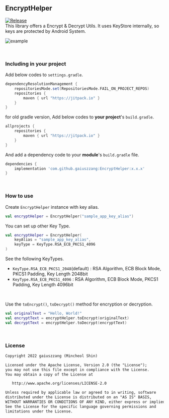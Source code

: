 ## EncryptHelper
[![Release](https://jitpack.io/v/gaiuszzang/EncryptHelper.svg)](https://jitpack.io/#gaiuszzang/EncryptHelper)  
This library offers a Encrypt & Decrypt Utils.
It uses KeyStore internally, so keys are protected by Android System.

![example](https://user-images.githubusercontent.com/15318053/214221741-6f32e3e6-3270-4802-8dc6-0f4fe7d17bc1.gif)

<br />

### Including in your project
Add below codes to `settings.gradle`.
```gradle
dependencyResolutionManagement {
    repositoriesMode.set(RepositoriesMode.FAIL_ON_PROJECT_REPOS)
    repositories {
        maven { url "https://jitpack.io" }
    }
}
```
for old gradle version, Add below codes to **your project**'s `build.gradle`.
```gradle
allprojects {
    repositories {
        maven { url "https://jitpack.io" }
    }
}
```

And add a dependency code to your **module**'s `build.gradle` file.
```gradle
dependencies {
    implementation 'com.github.gaiuszzang:EncryptHelper:x.x.x'
}
```
<br />

### How to use
Create `EncryptHelper` instance with key alias.
```kotlin
val encryptHelper = EncryptHelper("sample_app_key_alias")
```

You can set up other Key Type.
```kotlin
val encryptHelper = EncryptHelper(
    keyAlias = "sample_app_key_alias",
    keyType = KeyType.RSA_ECB_PKCS1_4096
)
```
See the following KeyTypes.
 - `KeyType.RSA_ECB_PKCS1_2048`(default) : RSA Algorithm, ECB Block Mode, PKCS1 Padding, Key Length 2048bit
 - `KeyType.RSA_ECB_PKCS1_4096` : RSA Algorithm, ECB Block Mode, PKCS1 Padding, Key Length 4096bit
 
<br />

Use the `toEncrypt()`, `toDecrypt()` method for encryption or decryption.
```kotlin
val originalText = "Hello, World!"
val encryptText = encryptHelper.toEncrypt(originalText)
val decryptText = encryptHelper.toDecrypt(encryptText)
```

<br />

### License
```xml
Copyright 2022 gaiuszzang (Mincheol Shin)

Licensed under the Apache License, Version 2.0 (the "License");
you may not use this file except in compliance with the License.
You may obtain a copy of the License at

   http://www.apache.org/licenses/LICENSE-2.0

Unless required by applicable law or agreed to in writing, software
distributed under the License is distributed on an "AS IS" BASIS,
WITHOUT WARRANTIES OR CONDITIONS OF ANY KIND, either express or implied.
See the License for the specific language governing permissions and
limitations under the License.
```
